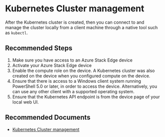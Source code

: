 <properties
  pagetitle="Kubernetes Cluster management"
  service=""
  resource=""
  ms.author="hadhand"
  selfhelptype="Generic"
  supporttopicids="32780674"
  productpesids="16597"
  cloudenvironments="public, fairfax, mooncake, blackforest, ussec, usnat"
  articleid="cc075c20-90b4-47a6-92f4-9ec916927df5"
  ownershipid="StorageMediaEdge_AzureStack_Edge" />
# Kubernetes Cluster management

After the Kubernetes cluster is created, then you can connect to and manage the cluster locally from a client machine through a native tool such as `kubectl`. 

## **Recommended Steps**

1.	Make sure you have access to an Azure Stack Edge device
2.	Activate your Azure Stack Edge device 
3.	Enable the compute role on the device. A Kubernetes cluster was also created on the device when you configured compute on the device. 
4.	Ensure that there is access to a Windows client system running PowerShell 5.0 or later, in order to access the device. Alternatively, you can use any other client with a supported operating system.
5.	Ensure that the Kubernetes API endpoint is from the device page of your local web UI. 

## **Recommended Documents**

* [Kubernetes Cluster management]( https://docs.microsoft.com/azure/databox-online/azure-stack-edge-gpu-create-kubernetes-cluster)
